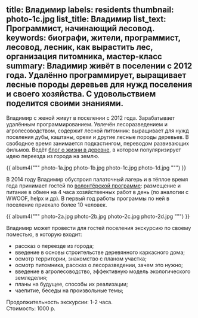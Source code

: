 title: Владимир
labels: residents
thumbnail: photo-1c.jpg
list_title: Владимир
list_text: Программист, начинающий лесовод.
keywords: биографи, жители, программист, лесовод, лесник, как вырастить лес, организация питомника, мастер-класс
summary: Владимир живёт в поселении с 2012 года. Удалённо программирует, выращивает лесные породы деревьев для нужд поселения и своего хозяйства.  С удовольствием поделится своими знаниями.
---
Владимир с женой живут в поселении с 2012 года.
Зарабатывает удалённым программированием.
Увлечён лесоразведением и агролесоводством, содержит лесной питомник: выращивает для нужд поселения дубы, каштаны, орехи и другие лесные породы деревьев.
В свободное время занимается подкастингом, переводом развивающих фильмов.
Ведёт [блог о жизни в деревне](http://land.umonkey.net/), в котором популяризирует идею переезда из города на землю.

{{ album4("""
photo-1a.jpg
photo-1b.jpg
photo-1c.jpg
photo-1d.jpg
""") }}


В 2014 году Владимир обустроил палаточный лагерь и в тёплое время года принимает гостей по [волонтёрской программе](http://land.umonkey.net/volunteer/): размещение и питание в обмен на 4 часа хозяйственных работ в день (по аналогии с WWOOF, helpx и др).
В первый год работы программы по ней в поселение приехало более 10 человек.

{{ album4("""
photo-2a.jpg
photo-2b.jpg
photo-2c.jpg
photo-2d.jpg
""") }}


Владимир может провести для гостей поселения экскурсию по своему поместью, в которую входит:

- рассказ о переезде из города;
- введение в основы строительстве деревянного каркасного дома;
- осмотр территории, знакомство с планом участка;
- осмотр питомника, рассказ о лесоразведении, зачем это нужно;
- введение в агролесоводство, эффективную модель экологического земледелия;
- планы на будущее, способы их реализации;
- чаепитие, беседы на произвольные темы;

Продолжительность экскурсии: 1-2 часа.  
Стоимость: 1000 р.
